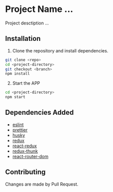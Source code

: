 # Project Name ...

Project desctiption ...

## Installation
1. Clone the repository and install dependencies.

```bash
git clone <repo>
cd <project-directory>
git checkout <branch>
npm install
```

2. Start the APP

``` bash
cd <project-directory>
npm start
```

## Dependencies Added
- [eslint](https://eslint.org/)
- [prettier](https://prettier.io/)
- [husky](https://github.com/Ulflander/hunk.js)
- [redux](https://redux.js.org/)
- [react-redux](https://react-redux.js.org/)
- [redux-thunk](https://github.com/reduxjs/redux-thunk)
- [react-router-dom](https://www.npmjs.com/package/react-router-dom)

## Contributing
Changes are made by Pull Request.
